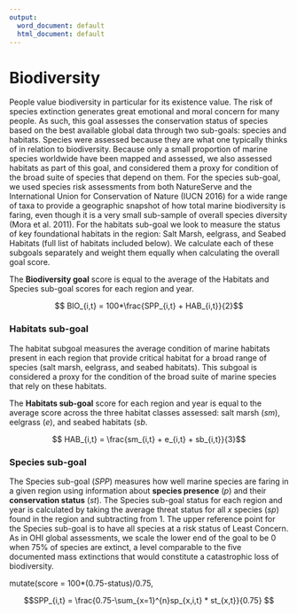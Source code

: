 ```yaml
---
output:
  word_document: default
  html_document: default
---
```

# Biodiversity

People value biodiversity in particular for its existence value. The risk of species extinction generates great emotional and moral concern for many people. As such, this goal assesses the conservation status of species based on the best available global data through two sub-goals: species and habitats. Species were assessed because they are what one typically thinks of in relation to biodiversity. Because only a small proportion of marine species worldwide have been mapped and assessed, we also assessed habitats as part of this goal, and considered them a proxy for condition of the broad suite of species that depend on them. For the species sub-goal, we used species risk assessments from both NatureServe and the International Union for Conservation of Nature (IUCN 2016) for a wide range of taxa to provide a geographic snapshot of how total marine biodiversity is faring, even though it is a very small sub-sample of overall species diversity (Mora et al. 2011). For the habitats sub-goal we look to measure the status of key foundational habitats in the region: Salt Marsh, eelgrass, and Seabed Habitats (full list of habitats included below). We calculate each of these subgoals separately and weight them equally when calculating the overall goal score.

The **Biodiversity goal** score is equal to the average of the Habitats and Species sub-goal scores for each region and year.

$$ BIO_{i,t} = 100*\frac{SPP_{i,t} + HAB_{i,t}}{2}$$

### Habitats sub-goal

The habitat subgoal measures the average condition of marine habitats present in each region that provide critical habitat for a broad range of species (salt marsh, eelgrass, and seabed habitats). This subgoal is considered a proxy for the condition of the broad suite of marine species that rely on these habitats.

The **Habitats sub-goal** score for each region and year is equal to the average score across the three habitat classes assessed: salt marsh ($sm$), eelgrass ($e$), and seabed habitats ($sb$.

$$ HAB_{i,t} = \frac{sm_{i,t} + e_{i,t} + sb_{i,t}}{3}$$

### Species sub-goal

The Species sub-goal ($SPP$) measures how well marine species are faring in a given region using information about **species presence** ($p$) and their **conservation status** ($st$). The Species sub-goal status for each region and year is calculated by taking the average threat status for all  $x$ species ($sp$) found in the region and subtracting from 1. The upper reference point for the Species sub-goal is to have all species at a risk status of Least Concern. As in OHI global assessments, we scale the lower end of the goal to be 0 when 75% of species are extinct, a level comparable to the five documented mass extinctions that would constitute a catastrophic loss of biodiversity.  

mutate(score = 100*(0.75-status)/0.75,


$$SPP_{i,t} = \frac{0.75-\sum_{x=1}^{n}sp_{x,i,t} * st_{x,t}}{0.75} $$
